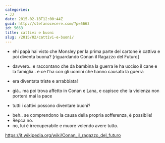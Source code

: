 ```yaml
---
categories:
- JJ
date: 2015-02-18T12:00:44Z
guid: http://stefanocecere.com/?p=5663
id: 5663
title: cattivi e buoni
slug: /2015/02/cattivi-e-buoni/
---
```


* ehi papà hai visto che Monsley per la prima parte del cartone è cattiva e poi diventa buona? [riguardando Conan il Ragazzo del Futuro]
- davvero.. e raccontano che da bambina la guerra le ha ucciso il cane e la famiglia.. e ce l'ha con gli uomini che hanno causato la guerra
- era diventata triste e arrabbiata!
- già.. ma poi trova affetto in Conan e Lana, e capisce che la violenza non porterà mai la pace
- tutti i cattivi possono diventare buoni?<span class="text_exposed_show"></li> 
    
    <li>
      beh.. se comprendono la causa della propria sofferenza, è possibile!
    </li>
    <li>
      Repca no.
    </li>
    <li>
      no, lui è irrecuperabile e muore volendo avere tutto.</span>
    </li></ul> 
    
    <div class="text_exposed_show">
      <p>
        <a href="https://it.wikipedia.org/wiki/Conan_il_ragazzo_del_futuro" target="_blank" rel="nofollow">https://it.wikipedia.org/wiki/Conan_il_ragazzo_del_futuro</a>
      </p>
    </div>